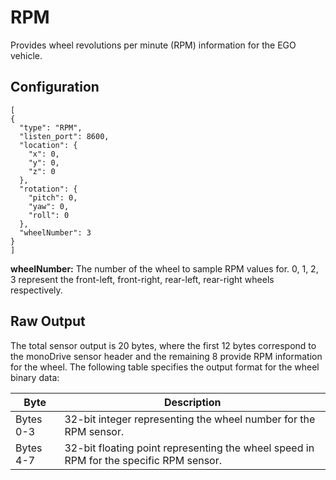 # RPM 

Provides wheel revolutions per minute (RPM) information for the EGO vehicle.

## Configuration

```
[
{
  "type": "RPM",
  "listen_port": 8600,
  "location": {
    "x": 0,
    "y": 0,
    "z": 0
  },
  "rotation": {
    "pitch": 0,
    "yaw": 0,
    "roll": 0
  },
  "wheelNumber": 3
}
]
```

**wheelNumber:** The number of the wheel to sample RPM values for. 0, 1, 2, 3 represent the front-left, front-right, rear-left, rear-right wheels respectively.

## Raw Output

The total sensor output is 20 bytes, where the first 12 bytes correspond to the 
monoDrive sensor header and the remaining 8 provide RPM information for the 
wheel. The following table specifies the output format for the wheel binary 
data:

| Byte   | Description |
| ------------ | ------------ |
|Bytes 0-3 | 32-bit integer representing the wheel number for the RPM sensor. |
|Bytes 4-7 | 32-bit floating point representing the wheel speed in RPM for the specific RPM sensor.  |
